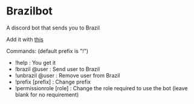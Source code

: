 # Brazilbot
A discord bot that sends you to Brazil

Add it with [this](https://discordapp.com/oauth2/authorize?client_id=893785085285924864&scope=bot&permissions=0)

Commands:
(default prefix is "!")
* !help : You get it
* !brazil @user : Send user to Brazil
* !unbrazil @user : Remove user from Brazil
* !prefix [prefix] : Change prefix
* !permissionrole [role] : Change the role required to use the bot (leave blank for no requirement)
